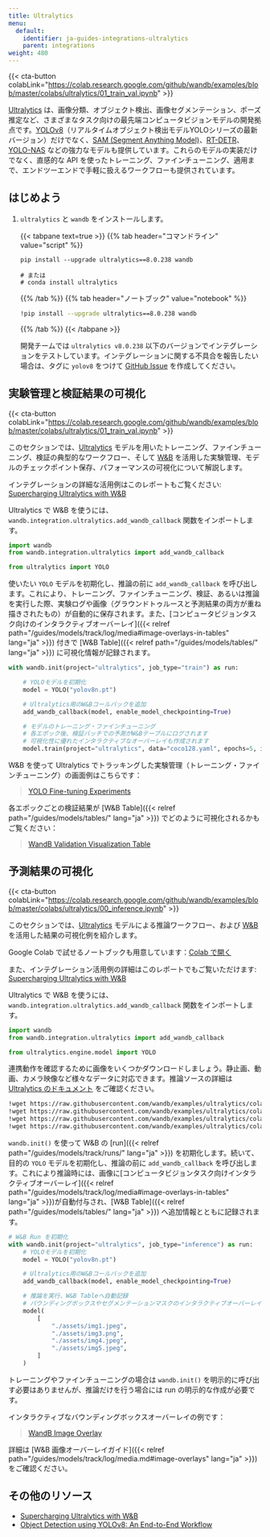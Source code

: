 ```yaml
---
title: Ultralytics
menu:
  default:
    identifier: ja-guides-integrations-ultralytics
    parent: integrations
weight: 480
---
```


{{< cta-button colabLink="https://colab.research.google.com/github/wandb/examples/blob/master/colabs/ultralytics/01_train_val.ipynb" >}}

[Ultralytics](https://github.com/ultralytics/ultralytics) は、画像分類、オブジェクト検出、画像セグメンテーション、ポーズ推定など、さまざまなタスク向けの最先端コンピュータビジョンモデルの開発拠点です。[YOLOv8](https://docs.ultralytics.com/models/yolov8/)（リアルタイムオブジェクト検出モデルYOLOシリーズの最新バージョン）だけでなく、[SAM (Segment Anything Model)](https://docs.ultralytics.com/models/sam/#introduction-to-sam-the-segment-anything-model)、[RT-DETR](https://docs.ultralytics.com/models/rtdetr/)、[YOLO-NAS](https://docs.ultralytics.com/models/yolo-nas/) などの強力なモデルも提供しています。これらのモデルの実装だけでなく、直感的な API を使ったトレーニング、ファインチューニング、適用まで、エンドツーエンドで手軽に扱えるワークフローも提供されています。

## はじめよう

1. `ultralytics` と `wandb` をインストールします。

    {{< tabpane text=true >}}
    {{% tab header="コマンドライン" value="script" %}}

    ```shell
    pip install --upgrade ultralytics==8.0.238 wandb

    # または
    # conda install ultralytics
    ```

    {{% /tab %}}
    {{% tab header="ノートブック" value="notebook" %}}

    ```bash
    !pip install --upgrade ultralytics==8.0.238 wandb
    ```

    {{% /tab %}}
    {{< /tabpane >}}

    開発チームでは `ultralytics v8.0.238` 以下のバージョンでインテグレーションをテストしています。インテグレーションに関する不具合を報告したい場合は、タグに `yolov8` をつけて [GitHub Issue](https://github.com/wandb/wandb/issues/new?template=sdk-bug.yml) を作成してください。

## 実験管理と検証結果の可視化

{{< cta-button colabLink="https://colab.research.google.com/github/wandb/examples/blob/master/colabs/ultralytics/01_train_val.ipynb" >}}

このセクションでは、[Ultralytics](https://docs.ultralytics.com/modes/predict/) モデルを用いたトレーニング、ファインチューニング、検証の典型的なワークフロー、そして [W&B](https://wandb.ai/site) を活用した実験管理、モデルのチェックポイント保存、パフォーマンスの可視化について解説します。

インテグレーションの詳細な活用例はこのレポートもご覧ください: [Supercharging Ultralytics with W&B](https://wandb.ai/geekyrakshit/ultralytics/reports/Supercharging-Ultralytics-with-Weights-Biases--Vmlldzo0OTMyMDI4)

Ultralytics で W&B を使うには、`wandb.integration.ultralytics.add_wandb_callback` 関数をインポートします。

```python
import wandb
from wandb.integration.ultralytics import add_wandb_callback

from ultralytics import YOLO
```

使いたい `YOLO` モデルを初期化し、推論の前に `add_wandb_callback` を呼び出します。これにより、トレーニング、ファインチューニング、検証、あるいは推論を実行した際、実験ログや画像（グラウンドトゥルースと予測結果の両方が重ね描きされたもの）が自動的に保存されます。また、[コンピュータビジョンタスク向けのインタラクティブオーバーレイ]({{< relref path="/guides/models/track/log/media#image-overlays-in-tables" lang="ja" >}}) 付きで [W&B Table]({{< relref path="/guides/models/tables/" lang="ja" >}}) に可視化情報が記録されます。

```python
with wandb.init(project="ultralytics", job_type="train") as run:

    # YOLOモデルを初期化
    model = YOLO("yolov8n.pt")

    # Ultralytics用のW&Bコールバックを追加
    add_wandb_callback(model, enable_model_checkpointing=True)

    # モデルのトレーニング・ファインチューニング
    # 各エポック後、検証バッチでの予測がW&Bテーブルにログされます
    # 可視化性に優れたインタラクティブなオーバーレイも作成されます
    model.train(project="ultralytics", data="coco128.yaml", epochs=5, imgsz=640)
```

W&B を使って Ultralytics でトラッキングした実験管理（トレーニング・ファインチューニング）の画面例はこちらです：

<blockquote class="imgur-embed-pub" lang="en" data-id="a/TB76U9O"  ><a href="//imgur.com/a/TB76U9O">YOLO Fine-tuning Experiments</a></blockquote><script async src="//s.imgur.com/min/embed.js" charset="utf-8"></script>

各エポックごとの検証結果が [W&B Table]({{< relref path="/guides/models/tables/" lang="ja" >}}) でどのように可視化されるかもご覧ください：

<blockquote class="imgur-embed-pub" lang="en" data-id="a/kU5h7W4"  ><a href="//imgur.com/a/kU5h7W4">WandB Validation Visualization Table</a></blockquote><script async src="//s.imgur.com/min/embed.js" charset="utf-8"></script>

## 予測結果の可視化

{{< cta-button colabLink="https://colab.research.google.com/github/wandb/examples/blob/master/colabs/ultralytics/00_inference.ipynb" >}}

このセクションでは、[Ultralytics](https://docs.ultralytics.com/modes/predict/) モデルによる推論ワークフロー、および [W&B](https://wandb.ai/site) を活用した結果の可視化例を紹介します。

Google Colab で試せるノートブックも用意しています：[Colab で開く](https://wandb.me/ultralytics-inference)

また、インテグレーション活用例の詳細はこのレポートでもご覧いただけます: [Supercharging Ultralytics with W&B](https://wandb.ai/geekyrakshit/ultralytics/reports/Supercharging-Ultralytics-with-Weights-Biases--Vmlldzo0OTMyMDI4)

Ultralytics で W&B を使うには、`wandb.integration.ultralytics.add_wandb_callback` 関数をインポートします。

```python
import wandb
from wandb.integration.ultralytics import add_wandb_callback

from ultralytics.engine.model import YOLO
```

連携動作を確認するために画像をいくつかダウンロードしましょう。静止画、動画、カメラ映像など様々なデータに対応できます。推論ソースの詳細は [Ultralytics のドキュメント](https://docs.ultralytics.com/modes/predict/) をご確認ください。

```bash
!wget https://raw.githubusercontent.com/wandb/examples/ultralytics/colabs/ultralytics/assets/img1.png
!wget https://raw.githubusercontent.com/wandb/examples/ultralytics/colabs/ultralytics/assets/img2.png
!wget https://raw.githubusercontent.com/wandb/examples/ultralytics/colabs/ultralytics/assets/img4.png
!wget https://raw.githubusercontent.com/wandb/examples/ultralytics/colabs/ultralytics/assets/img5.png
```

`wandb.init()` を使って W&B の [run]({{< relref path="/guides/models/track/runs/" lang="ja" >}}) を初期化します。続いて、目的の `YOLO` モデルを初期化し、推論の前に `add_wandb_callback` を呼び出します。これにより推論時には、画像に[コンピュータビジョンタスク向けインタラクティブオーバーレイ]({{< relref path="/guides/models/track/log/media#image-overlays-in-tables" lang="ja" >}})が自動付与され、[W&B Table]({{< relref path="/guides/models/tables/" lang="ja" >}}) へ追加情報とともに記録されます。

```python
# W&B Run を初期化
with wandb.init(project="ultralytics", job_type="inference") as run:
    # YOLOモデルを初期化
    model = YOLO("yolov8n.pt")

    # Ultralytics用のW&Bコールバックを追加
    add_wandb_callback(model, enable_model_checkpointing=True)

    # 推論を実行、W&B Tableへ自動記録
    # バウンディングボックスやセグメンテーションマスクのインタラクティブオーバーレイ付き
    model(
        [
            "./assets/img1.jpeg",
            "./assets/img3.png",
            "./assets/img4.jpeg",
            "./assets/img5.jpeg",
        ]
    )
```

トレーニングやファインチューニングの場合は `wandb.init()` を明示的に呼び出す必要はありませんが、推論だけを行う場合には run の明示的な作成が必要です。

インタラクティブなバウンディングボックスオーバーレイの例です：

<blockquote class="imgur-embed-pub" lang="en" data-id="a/UTSiufs"  ><a href="//imgur.com/a/UTSiufs">WandB Image Overlay</a></blockquote><script async src="//s.imgur.com/min/embed.js" charset="utf-8"></script>

詳細は [W&B 画像オーバーレイガイド]({{< relref path="/guides/models/track/log/media.md#image-overlays" lang="ja" >}}) をご確認ください。

## その他のリソース

* [Supercharging Ultralytics with W&B](https://wandb.ai/geekyrakshit/ultralytics/reports/Supercharging-Ultralytics-with-Weights-Biases--Vmlldzo0OTMyMDI4)
* [Object Detection using YOLOv8: An End-to-End Workflow](https://wandb.ai/reviewco/object-detection-bdd/reports/Object-Detection-using-YOLOv8-An-End-to-End-Workflow--Vmlldzo1NTAyMDQ1)